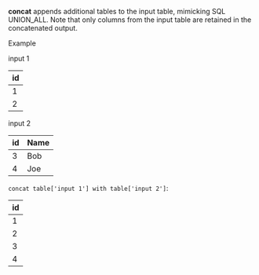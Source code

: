 **concat** appends additional tables to the input table, mimicking SQL UNION_ALL. Note that only columns from the input table are retained in the concatenated output.

Example

input 1

| id  |
| --- |
| 1   |
| 2   |

input 2

| id  | Name |
| --- | ---- |
| 3   | Bob  |
| 4   | Joe  |

`concat table['input 1'] with table['input 2']`:

| id  |
| --- |
| 1   |
| 2   |
| 3   |
| 4   |
